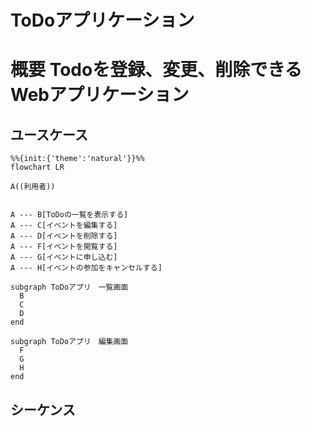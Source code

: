 # ToDoアプリケーション 

# 概要 Todoを登録、変更、削除できるWebアプリケーション

## ユースケース

```mermaid
%%{init:{'theme':'natural'}}%%
flowchart LR

A((利用者))


A --- B[ToDoの一覧を表示する]
A --- C[イベントを編集する]
A --- D[イベントを削除する]
A --- F[イベントを閲覧する]
A --- G[イベントに申し込む]
A --- H[イベントの参加をキャンセルする]

subgraph ToDoアプリ　一覧画面
  B
  C
  D
end

subgraph ToDoアプリ　編集画面
  F
  G
  H
end

```

## シーケンス
